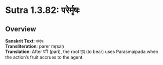 # Sutra 1.3.82: परेर्मृषः

## Overview

**Sanskrit Text**: `परेर्मृषः`  
**Transliteration**: parer mṛṣaḥ  
**Translation**: After परि (pari), the root मृष् (to bear) uses Parasmaipada when the action’s fruit accrues to the agent.
